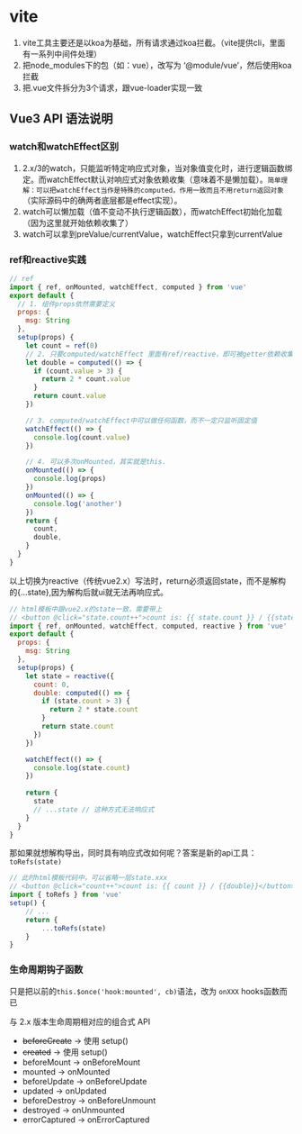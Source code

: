 # vite

1. vite工具主要还是以koa为基础，所有请求通过koa拦截。（vite提供cli，里面有一系列中间件处理）
1. 把node_modules下的包（如：vue），改写为 ‘@module/vue’，然后使用koa拦截
1. 把.vue文件拆分为3个请求，跟vue-loader实现一致

## Vue3 API 语法说明

### watch和watchEffect区别

1. 2.x/3的watch，只能监听特定响应式对象，当对象值变化时，进行逻辑函数绑定。而watchEffect默认对响应式对象依赖收集（意味着不是懒加载）。`简单理解：可以把watchEffect当作是特殊的computed，作用一致而且不用return返回对象`（实际源码中的确两者底层都是effect实现）。
2. watch可以懒加载（值不变动不执行逻辑函数），而watchEffect初始化加载（因为这里就开始依赖收集了）
3. watch可以拿到preValue/currentValue，watchEffect只拿到currentValue

### ref和reactive实践

``` js
// ref
import { ref, onMounted, watchEffect, computed } from 'vue'
export default {
  // 1. 组件props依然需要定义
  props: {
    msg: String
  },
  setup(props) {
    let count = ref(0)
    // 2. 只要computed/watchEffect 里面有ref/reactive，即可被getter依赖收集
    let double = computed(() => {
      if (count.value > 3) {
        return 2 * count.value
      }
      return count.value
    })

    // 3. computed/watchEffect中可以做任何函数，而不一定只监听固定值
    watchEffect(() => {
      console.log(count.value)
    })

    // 4. 可以多次onMounted，其实就是this.
    onMounted(() => {
      console.log(props)
    })
    onMounted(() => {
      console.log('another')
    })
    return {
      count,
      double,
    }
  }
}
```

以上切换为reactive（传统vue2.x）写法时，return必须返回state，而不是解构的{...state},因为解构后就ui就无法再响应式。

``` js
// html模板中跟vue2.x的state一致，需要带上
// <button @click="state.count++">count is: {{ state.count }} / {{state.double}}</button>
import { ref, onMounted, watchEffect, computed, reactive } from 'vue'
export default {
  props: {
    msg: String
  },
  setup(props) {
    let state = reactive({
      count: 0,
      double: computed(() => {
        if (state.count > 3) {
          return 2 * state.count
        }
        return state.count
      })
    })

    watchEffect(() => {
      console.log(state.count)
    })
    
    return {
      state
      // ...state // 这种方式无法响应式
    }
  }
}
```

那如果就想解构导出，同时具有响应式改如何呢？答案是新的api工具： `toRefs(state)`

``` js
// 此时html模板代码中，可以省略一层state.xxx
// <button @click="count++">count is: {{ count }} / {{double}}</button>
import { toRefs } from 'vue'
setup() {
    // ...
    return {
        ...toRefs(state)
    }
}
```

### 生命周期钩子函数

只是把以前的`this.$once('hook:mounted', cb)`语法，改为 `onXXX` hooks函数而已

与 2.x 版本生命周期相对应的组合式 API
* ~~beforeCreate~~ -> 使用 setup()
* ~~created~~ -> 使用 setup()
* beforeMount -> onBeforeMount
* mounted -> onMounted
* beforeUpdate -> onBeforeUpdate
* updated -> onUpdated
* beforeDestroy -> onBeforeUnmount
* destroyed -> onUnmounted
* errorCaptured -> onErrorCaptured
